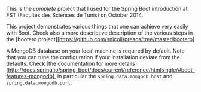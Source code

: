 This is the _complete_ project that I used for the Spring Boot introduction
at FST (Facultés des Sciences de Tunis) on October 2014.

This project demonstrates various things that one can achieve very easily
with Boot. Check also a more descriptive description of the various
steps in the [bootero project][https://github.com/snicoll/presos/tree/master/bootero]

A MongoDB database on your local machine is required by default. Note that you can
tune the configuration if your installation deviate from the defaults. Check
[the documentation for more details][http://docs.spring.io/spring-boot/docs/current/reference/htmlsingle/#boot-features-mongodb],
in particular the `spring.data.mongodb.host` and `spring.data.mongodb.port`.